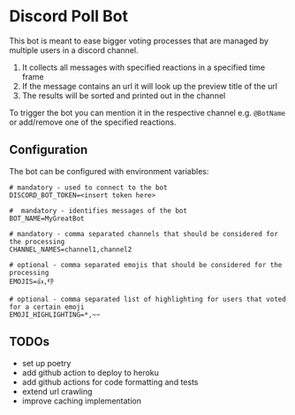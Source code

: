 # Discord Poll Bot
This bot is meant to ease bigger voting processes that are managed by multiple users in a discord channel.
1. It collects all messages with specified reactions in a specified time frame
2. If the message contains an url it will look up the preview title of the url
3. The results will be sorted and printed out in the channel

To trigger the bot you can mention it in the respective channel e.g. `@BotName` or add/remove one of the specified reactions.

## Configuration
The bot can be configured with environment variables:
    
    # mandatory - used to connect to the bot
    DISCORD_BOT_TOKEN=<insert token here>

    #  mandatory - identifies messages of the bot
    BOT_NAME=MyGreatBot

    # mandatory - comma separated channels that should be considered for the processing
    CHANNEL_NAMES=channel1,channel2

    # optional - comma separated emojis that should be considered for the processing
    EMOJIS=👍,👎

    # optional - comma separated list of highlighting for users that voted for a certain emoji
    EMOJI_HIGHLIGHTING=*,~~

## TODOs
- set up poetry
- add github action to deploy to heroku
- add github actions for code formatting and tests
- extend url crawling
- improve caching implementation
